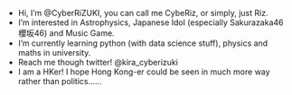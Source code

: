 -  Hi, I’m @CyberRiZUKI, you can call me CybeRiz, or simply, just Riz.
-  I’m interested in Astrophysics, Japanese Idol (especially Sakurazaka46 櫻坂46) and Music Game.
-  I’m currently learning python (with data science stuff), physics and maths in university.
-  Reach me though twitter! @kira_cyberizuki
-  I am a HKer! I hope Hong Kong-er could be seen in much more way rather than politics......

<!---
CyberRiZUKI/CyberRiZUKI is a ✨ special ✨ repository because its `README.md` (this file) appears on your GitHub profile.
You can click the Preview link to take a look at your changes.
--->
